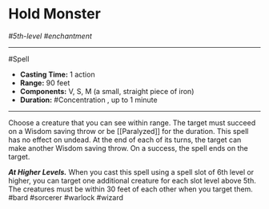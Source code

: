 # Hold Monster
*#5th-level #enchantment*
___ 
#Spell
- **Casting Time:** 1 action
- **Range:** 90 feet
- **Components:** V, S, M (a small, straight piece of iron)
- **Duration:** #Concentration , up to 1 minute
---
Choose a creature that you can see within range. The target must succeed on a Wisdom saving throw or be [[Paralyzed]] for the duration. This spell has no effect on undead. At the end of each of its turns, the target can make another Wisdom saving throw. On a success, the spell ends on the target.

***At Higher Levels.*** When you cast this spell using a spell slot of 6th level or higher, you can target one additional creature for each slot level above 5th. The creatures must be within 30 feet of each other when you target them.
#bard
#sorcerer
#warlock
#wizard